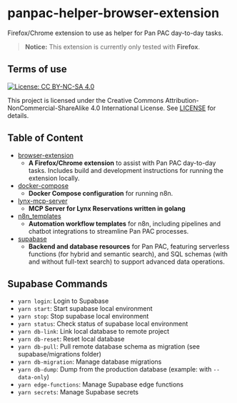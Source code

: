 # panpac-helper-browser-extension

Firefox/Chrome extension to use as helper for Pan PAC day-to-day tasks.

> **Notice:** This extension is currently only tested with **Firefox**.

## Terms of use


[![License: CC BY-NC-SA 4.0](https://img.shields.io/badge/License-CC%20BY--NC--SA%204.0-lightgrey.svg)](https://creativecommons.org/licenses/by-nc-sa/4.0/)

This project is licensed under the Creative Commons Attribution-NonCommercial-ShareAlike 4.0 International License. See [LICENSE](LICENSE) for details.

## Table of Content

- [browser-extension](./browser-extension/)
  - **A Firefox/Chrome extension** to assist with Pan PAC day-to-day tasks. Includes build and development instructions for running the extension locally.
- [docker-compose](./docker-compose/)
  - **Docker Compose configuration** for running n8n.
- [lynx-mcp-server](./lynx-mcp-server/)
  - **MCP Server for Lynx Reservations written in golang**
- [n8n_templates](./n8n_templates/)
  - **Automation workflow templates** for n8n, including pipelines and chatbot integrations to streamline Pan PAC processes.
- [supabase](./supabase/)
  - **Backend and database resources** for Pan PAC, featuring serverless functions (for hybrid and semantic search), and SQL schemas (with and without full-text search) to support advanced data operations.

##  Supabase Commands

- `yarn login`: Login to Supabase
- `yarn start`: Start supabase local environment
- `yarn stop`: Stop supabase local environment
- `yarn status`: Check status of supabase local environment
- `yarn db-link`: Link local database to remote project
- `yarn db-reset`: Reset local database
- `yarn db-pull`: Pull remote database schema as migration (see
  supabase/migrations folder)
- `yarn db-migration`: Manage database migrations
- `yarn db-dump`: Dump from the production database (example: with `--data-only`)
- `yarn edge-functions`: Manage Supabase edge functions
- `yarn secrets`: Manage Supabase secrets